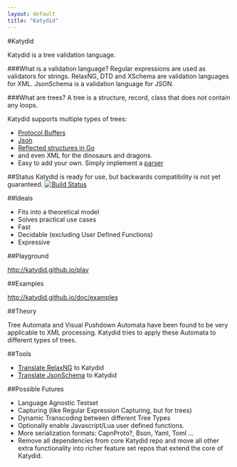 ```yaml
---
layout: default
title: "Katydid"
---
```


#Katydid

Katydid is a tree validation language.

###What is a validation language?
Regular expressions are used as validators for strings.
RelaxNG, DTD and XSchema are validation languages for XML.
JsonSchema is a validation language for JSON.

###What are trees?
A tree is a structure, record, class that does not contain any loops.

Katydid supports multiple types of trees:

  * [Protocol Buffers](https://developers.google.com/protocol-buffers/)
  * [Json](http://json.org/)
  * [Reflected structures in Go](http://golang.org/pkg/reflect)
  * and even XML for the dinosaurs and dragons.
  * Easy to add your own. Simply implement a [parser](http://katydid.github.io/dev/parsers)

##Status
Katydid is ready for use, but backwards compatibility is not yet guaranteed.
[![Build Status](https://drone.io/github.com/katydid/katydid/status.png)](https://drone.io/github.com/katydid/katydid/latest)

##Ideals

  * Fits into a theoretical model
  * Solves practical use cases
  * Fast
  * Decidable (excluding User Defined Functions)
  * Expressive

##Playground

http://katydid.github.io/play

##Examples

http://katydid.github.io/doc/examples

##Theory

Tree Automata and Visual Pushdown Automata have been found to be very applicable to XML processing.
Katydid tries to apply these Automata to different types of trees.

##Tools

  * [Translate RelaxNG](https://github.com/katydid/relaxng) to Katydid
  * [Translate JsonSchema](https://github.com/katydid/jsonschema) to Katydid

##Possible Futures

  * Language Agnostic Testset
  * Capturing (like Regular Expression Capturing, but for trees)
  * Dynamic Transcoding between different Tree Types
  * Optionally enable Javascript/Lua user defined functions.
  * More serialization formats: CapnProto?, Bson, Yaml, Toml ...
  * Remove all dependencies from core Katydid repo and move all other extra functionality into richer feature set repos that extend the core of Katydid.
